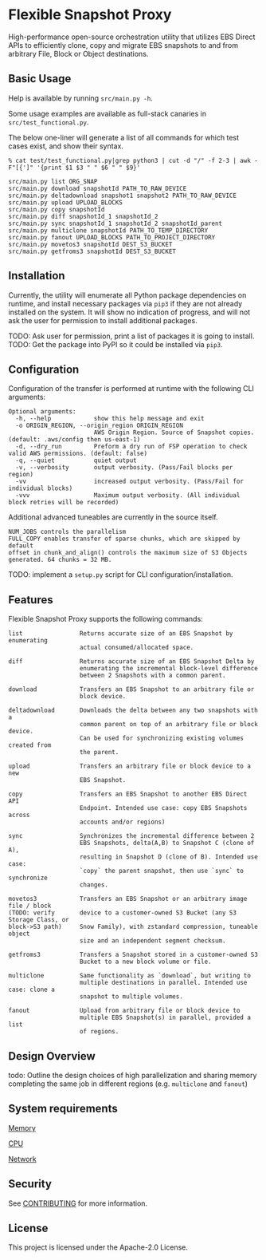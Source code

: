 # Flexible Snapshot Proxy

High-performance open-source orchestration utility that utilizes EBS Direct APIs to efficiently clone, copy and migrate EBS snapshots to and from arbitrary File, Block or Object destinations.

## Basic Usage

Help is available by running `src/main.py -h`.

Some usage examples are available as full-stack canaries in `src/test_functional.py`. 

The below one-liner will generate a list of all commands for which test cases exist, and show their syntax.

```
% cat test/test_functional.py|grep python3 | cut -d "/" -f 2-3 | awk -F"[{']" '{print $1 $3 " " $6 " " $9}'

src/main.py list ORG_SNAP  
src/main.py download snapshotId PATH_TO_RAW_DEVICE 
src/main.py deltadownload snapshot1 snapshot2 PATH_TO_RAW_DEVICE 
src/main.py upload UPLOAD_BLOCKS  
src/main.py copy snapshotId  
src/main.py diff snapshotId_1 snapshotId_2 
src/main.py sync snapshotId_1 snapshotId_2 snapshotId_parent 
src/main.py multiclone snapshotId PATH_TO_TEMP_DIRECTORY 
src/main.py fanout UPLOAD_BLOCKS PATH_TO_PROJECT_DIRECTORY 
src/main.py movetos3 snapshotId DEST_S3_BUCKET 
src/main.py getfroms3 snapshotId DEST_S3_BUCKET 
```

## Installation

Currently, the utility will enumerate all Python package dependencies on runtime, and install necessary packages via `pip3` if they are not already installed on the system. It will show no indication of progress, and will not ask
the user for permission to install additional packages. 

TODO: Ask user for permission, print a list of packages it is going to install.
TODO: Get the package into PyPI so it could be installed via `pip3`.

## Configuration

Configuration of the transfer is performed at runtime with the following CLI arguments:

```
Optional arguments:
  -h, --help            show this help message and exit
  -o ORIGIN_REGION, --origin_region ORIGIN_REGION
                        AWS Origin Region. Source of Snapshot copies. (default: .aws/config then us-east-1)
  -d, --dry_run         Preform a dry run of FSP operation to check valid AWS permissions. (default: false)
  -q, --quiet           quiet output
  -v, --verbosity       output verbosity. (Pass/Fail blocks per region)
  -vv                   increased output verbosity. (Pass/Fail for individual blocks)
  -vvv                  Maximum output verbosity. (All individual block retries will be recorded)
```
Additional advanced tuneables are currently in the source itself. 

```
NUM_JOBS controls the parallelism
FULL_COPY enables transfer of sparse chunks, which are skipped by default
offset in chunk_and_align() controls the maximum size of S3 Objects generated. 64 chunks = 32 MB.
```

TODO: implement a `setup.py` script for CLI configuration/installation.

## Features

Flexible Snapshot Proxy supports the following commands:
```
list                Returns accurate size of an EBS Snapshot by enumerating
                    actual consumed/allocated space. 

diff                Returns accurate size of an EBS Snapshot Delta by
                    enumerating the incremental block-level difference 
                    between 2 Snapshots with a common parent.

download            Transfers an EBS Snapshot to an arbitrary file or
                    block device.

deltadownload       Downloads the delta between any two snapshots with a
                    common parent on top of an arbitrary file or block device.
                    Can be used for synchronizing existing volumes created from
                    the parent.

upload              Transfers an arbitrary file or block device to a new
                    EBS Snapshot.

copy                Transfers an EBS Snapshot to another EBS Direct API
                    Endpoint. Intended use case: copy EBS Snapshots across
                    accounts and/or regions)

sync                Synchronizes the incremental difference between 2
                    EBS Snapshots, delta(A,B) to Snapshot C (clone of A),
                    resulting in Snapshot D (clone of B). Intended use case:
                    `copy` the parent snapshot, then use `sync` to synchronize
                    changes.

movetos3            Transfers an EBS Snapshot or an arbitrary image file / block 
(TODO: verify		device to a customer-owned S3 Bucket (any S3 Storage Class, or 
block->S3 path)		Snow Family), with zstandard compression, tuneable object 
					size and an independent segment checksum.

getfroms3           Transfers a Snapshot stored in a customer-owned S3
                    Bucket to a new block volume or file.

multiclone          Same functionality as `download`, but writing to
                    multiple destinations in parallel. Intended use case: clone a
                    snapshot to multiple volumes.

fanout              Upload from arbitrary file or block device to 
					multiple EBS Snapshot(s) in parallel, provided a list 
					of regions. 
```
## Design Overview

todo: Outline the design choices of high parallelization and sharing memory completing the same job in different regions (e.g. `multiclone` and `fanout`)

## System requirements

[Memory](Memory.md)

[CPU](src/fsp.py#L7)

[Network](src/fsp.py#L8)

## Security

See [CONTRIBUTING](CONTRIBUTING.md#security-issue-notifications) for more information.

## License

This project is licensed under the Apache-2.0 License.
